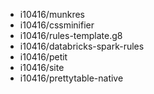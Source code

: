 - i10416/munkres
- i10416/cssminifier
- i10416/rules-template.g8
- i10416/databricks-spark-rules
- i10416/petit
- i10416/site
- i10416/prettytable-native
